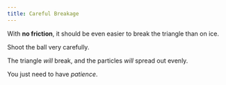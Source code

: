 ```yaml
---
title: Careful Breakage
---
```


<script>
    var sim = createSimulation({
        initialize: function(simulation) {
            var p = simulation.parameters;
            p.friction = 0;
            setBoxWidth(simulation, 90);

            initBilliards(simulation, simulation.boxBounds);

    		setToolbarAvailableTools(simulation.toolbar, ["impulse"]);
        }
    });
</script>

With **no friction**, it should be even easier to break the triangle than on ice.

Shoot the ball very carefully.

<script>
    var isAiming = false;
    cue(function() {
        if (sim.mouse.mode === MouseMode.impulse)
        {
            isAiming = true;
        }
        var didJustShoot = isAiming && (sim.mouse.mode === MouseMode.none);
        if (didJustShoot)
        {
            isAiming = false;
            var isEnergyLowEnough = (getTotalEnergy(sim) < 50);
            if (isEnergyLowEnough)
            {
                return true;
            }
            else
            {
                setResetReminder(sim, true);
                return false;
            }
        }
        // TODO: use least squares here
    });
    endStep();
</script>

The triangle _will_ break, and the particles _will_ spread out evenly.

You just need to have _patience_.